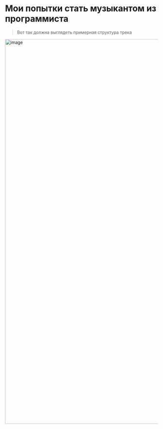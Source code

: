 # Мои попытки стать музыкантом из программиста

> Вот так должна выглядеть примерная структура трека

<img width="1264" alt="image" src="https://user-images.githubusercontent.com/79831859/155879029-e7bb8eaa-ef78-4b1b-8519-60b1c66902f1.png">
